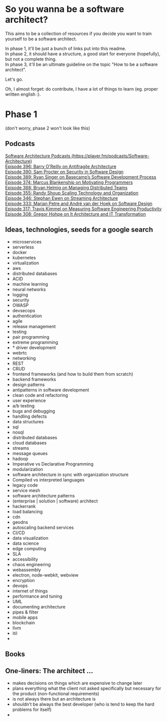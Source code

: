 # So you wanna be a software architect?

This aims to be a collection of resources if you decide you want to train yourself to be a software architect.

In phase 1, it'll be just a bunch of links put into this readme.  
In phase 2, it should have a structure, a good start for everyone (hopefully), but not a complete thing.  
In phase 3, it'll be an ultimate guideline on the topic "How to be a software architect".  

Let's go.

Oh, I almost forget: do contribute, I have a lot of things to learn (eg. proper written english :).

# Phase 1

(don't worry, phase 2 won't look like this)

## Podcasts

[Software Architecture Podcasts (https://player.fm/podcasts/Software-Architecture)](https://player.fm/podcasts/Software-Architecture)  
[Episode 396: Barry O’Reilly on Antifragile Architecture](https://player.fm/series/software-engineering-radio/episode-396-barry-oreilly-on-antifragile-architecture)  
[Episode 390: Sam Procter on Security in Software Design](https://player.fm/series/software-engineering-radio/se-radio-episode-390-sam-procter-on-security-in-software-design)  
[Episode 389: Ryan Singer on Basecamp’s Software Development Process](https://player.fm/series/software-engineering-radio/episode-389-ryan-singer-on-basecamps-software-development-process)  
[Episode 374: Marcus Blankenship on Motivating Programmers](https://player.fm/series/software-engineering-radio/episode-374-marcus-blankenship-on-motivating-programmers)  
[Episode 368: Bryan Helmig on Managing Distributed Teams](https://player.fm/series/software-engineering-radio/episode-368-bryan-helmig-on-managing-distributed-teams)  
[Episode 355: Randy Shoup Scaling Technology and Organization](https://player.fm/series/software-engineering-radio/se-radio-episode-355-randy-shoup-scaling-technology-and-organization)  
[Episode 346: Stephan Ewen on Streaming Architecture](https://player.fm/series/software-engineering-radio/se-radio-episode-346-stephan-ewen-on-streaming-architecture)  
[Episode 333: Marian Petre and André van der Hoek on Software Design](https://player.fm/series/software-engineering-radio/se-radio-episode-333-marian-petre-and-andre-van-der-hoek-on-software-design)  
[Episode 317: Travis Kimmel on Measuring Software Engineering Productivity](https://player.fm/series/software-engineering-radio/se-radio-episode-317-travis-kimmel-on-measuring-software-engineering-productivity)  
[Episode 308: Gregor Hohpe on It Architecture and IT Transformation](https://player.fm/series/software-engineering-radio/se-radio-episode-308-gregor-hohpe-on-it-architecture-and-it-transformation)  


## Ideas, technologies, seeds for a google search

- microservices
- serverless
- docker
- kubernetes
- virtualization
- aws
- distributed databases
- ACID
- machine learning
- neural networks
- logging
- security
- OWASP
- devsecops
- authentication
- agile
- release management
- testing
- pair programming
- extreme programming
- \* driver development
- webrtc
- networking
- REST
- CRUD
- frontend frameworks (and how to build them from scratch)
- backend frameworks
- design patterns
- antipatterns in software development
- clean code and refactoring
- user experience
- a/b testing
- bugs and debugging
- handling defects
- data structures
- sql
- nosql
- distributed databases
- cloud databases
- streams
- message queues
- hadoop
- Imperative vs Declarative Programming
- modularization
- software architecture in sync with organization structure
- Compiled vs interpreted languages
- legacy code
- service mesh
- software architecture patterns
- (enterprise | solution | software) architect
- hackerrank
- load balancing
- cdn
- geodns
- autoscaling backend services
- CI/CD
- data visualization
- data science
- edge computing
- SLA
- accessibility
- chaos engineering
- webassembly
- electron, node-webkit, webview
- encryption
- devops
- internet of things
- performance and tuning
- UML
- documenting architecture
- pipes & filter
- mobile apps
- blockchain
- llvm
- itil
- 

## Books

## One-liners: The architect ...

- makes decisions on things which are expensive to change later
- plans everything what the client not asked specifically but necessary for the product (non-functional requirements)
- is not always there but an architecture is
- shouldn't be always the best developer (who is tend to keep the hard problems for itself)
- 
